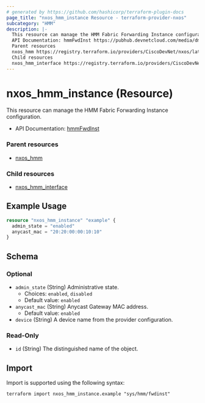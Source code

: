 ```yaml
---
# generated by https://github.com/hashicorp/terraform-plugin-docs
page_title: "nxos_hmm_instance Resource - terraform-provider-nxos"
subcategory: "HMM"
description: |-
  This resource can manage the HMM Fabric Forwarding Instance configuration.
  API Documentation: hmmFwdInst https://pubhub.devnetcloud.com/media/dme-docs-10-2-2/docs/Host%20Mobility/hmm:FwdInst/
  Parent resources
  nxos_hmm https://registry.terraform.io/providers/CiscoDevNet/nxos/latest/docs/resources/hmm
  Child resources
  nxos_hmm_interface https://registry.terraform.io/providers/CiscoDevNet/nxos/latest/docs/resources/hmm_interface
---
```


# nxos_hmm_instance (Resource)

This resource can manage the HMM Fabric Forwarding Instance configuration.

- API Documentation: [hmmFwdInst](https://pubhub.devnetcloud.com/media/dme-docs-10-2-2/docs/Host%20Mobility/hmm:FwdInst/)

### Parent resources

- [nxos_hmm](https://registry.terraform.io/providers/CiscoDevNet/nxos/latest/docs/resources/hmm)

### Child resources

- [nxos_hmm_interface](https://registry.terraform.io/providers/CiscoDevNet/nxos/latest/docs/resources/hmm_interface)

## Example Usage

```terraform
resource "nxos_hmm_instance" "example" {
  admin_state = "enabled"
  anycast_mac = "20:20:00:00:10:10"
}
```

<!-- schema generated by tfplugindocs -->
## Schema

### Optional

- `admin_state` (String) Administrative state.
  - Choices: `enabled`, `disabled`
  - Default value: `enabled`
- `anycast_mac` (String) Anycast Gateway MAC address.
  - Default value: `enabled`
- `device` (String) A device name from the provider configuration.

### Read-Only

- `id` (String) The distinguished name of the object.

## Import

Import is supported using the following syntax:

```shell
terraform import nxos_hmm_instance.example "sys/hmm/fwdinst"
```
